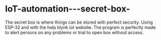 # IoT-automation---secret-box-
The secret box is where things can be stored with perfect security. Using ESP-32 and with the help blynk iot website. The program is perfectly made to alert persons on any problems or trial to open box without access.
